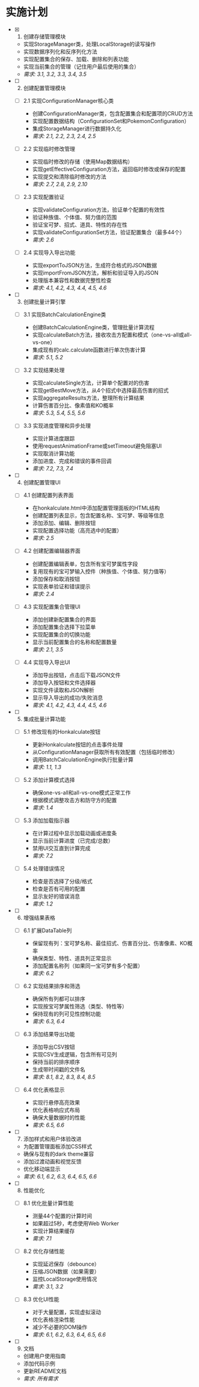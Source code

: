 # 实施计划

- [x] 1. 创建存储管理模块





  - 实现StorageManager类，处理LocalStorage的读写操作
  - 实现数据序列化和反序列化方法
  - 实现配置集合的保存、加载、删除和列表功能
  - 实现当前集合的管理（记住用户最后使用的集合）
  - _需求: 3.1, 3.2, 3.3, 3.4, 3.5_

- [ ] 2. 创建配置管理模块
  - [ ] 2.1 实现ConfigurationManager核心类
    - 创建ConfigurationManager类，包含配置集合和配置项的CRUD方法
    - 实现配置数据结构（ConfigurationSet和PokemonConfiguration）
    - 集成StorageManager进行数据持久化
    - _需求: 2.1, 2.2, 2.3, 2.4, 2.5_
  
  - [ ] 2.2 实现临时修改管理
    - 实现临时修改的存储（使用Map数据结构）
    - 实现getEffectiveConfiguration方法，返回临时修改或保存的配置
    - 实现提交和清除临时修改的方法
    - _需求: 2.7, 2.8, 2.9, 2.10_
  
  - [ ] 2.3 实现配置验证
    - 实现validateConfiguration方法，验证单个配置的有效性
    - 验证种族值、个体值、努力值的范围
    - 验证宝可梦、招式、道具、特性的存在性
    - 实现validateConfigurationSet方法，验证配置集合（最多44个）
    - _需求: 2.6_
  
  - [ ] 2.4 实现导入导出功能
    - 实现exportToJSON方法，生成符合格式的JSON数据
    - 实现importFromJSON方法，解析和验证导入的JSON
    - 处理版本兼容性和数据完整性检查
    - _需求: 4.1, 4.2, 4.3, 4.4, 4.5, 4.6_

- [ ] 3. 创建批量计算引擎
  - [ ] 3.1 实现BatchCalculationEngine类
    - 创建BatchCalculationEngine类，管理批量计算流程
    - 实现calculateBatch方法，接收攻击方配置和模式（one-vs-all或all-vs-one）
    - 集成现有的calc.calculate函数进行单次伤害计算
    - _需求: 5.1, 5.2_
  
  - [ ] 3.2 实现结果处理
    - 实现calculateSingle方法，计算单个配置对的伤害
    - 实现getBestMove方法，从4个招式中选择最高伤害的招式
    - 实现aggregateResults方法，整理所有计算结果
    - 计算伤害百分比、像素值和KO概率
    - _需求: 5.3, 5.4, 5.5, 5.6_
  
  - [ ] 3.3 实现进度管理和异步处理
    - 实现计算进度跟踪
    - 使用requestAnimationFrame或setTimeout避免阻塞UI
    - 实现取消计算功能
    - 添加进度、完成和错误的事件回调
    - _需求: 7.2, 7.3, 7.4_

- [ ] 4. 创建配置管理UI
  - [ ] 4.1 创建配置列表界面
    - 在honkalculate.html中添加配置管理面板的HTML结构
    - 创建配置列表显示，包含配置名称、宝可梦、等级等信息
    - 添加添加、编辑、删除按钮
    - 实现配置选择功能（高亮选中的配置）
    - _需求: 2.5_
  
  - [ ] 4.2 创建配置编辑器界面
    - 创建配置编辑表单，包含所有宝可梦属性字段
    - 复用现有的宝可梦输入控件（种族值、个体值、努力值等）
    - 添加保存和取消按钮
    - 实现表单验证和错误提示
    - _需求: 2.4_
  
  - [ ] 4.3 实现配置集合管理UI
    - 添加创建新配置集合的界面
    - 添加配置集合选择下拉菜单
    - 实现配置集合的切换功能
    - 显示当前配置集合的名称和配置数量
    - _需求: 2.1, 3.5_
  
  - [ ] 4.4 实现导入导出UI
    - 添加导出按钮，点击后下载JSON文件
    - 添加导入按钮和文件选择器
    - 实现文件读取和JSON解析
    - 显示导入导出的成功/失败消息
    - _需求: 4.1, 4.2, 4.3, 4.4, 4.5, 4.6_

- [ ] 5. 集成批量计算功能
  - [ ] 5.1 修改现有的Honkalculate按钮
    - 更新Honkalculate按钮的点击事件处理
    - 从ConfigurationManager获取所有有效配置（包括临时修改）
    - 调用BatchCalculationEngine执行批量计算
    - _需求: 1.1, 1.3_
  
  - [ ] 5.2 添加计算模式选择
    - 确保one-vs-all和all-vs-one模式正常工作
    - 根据模式调整攻击方和防守方的配置
    - _需求: 1.4_
  
  - [ ] 5.3 添加加载指示器
    - 在计算过程中显示加载动画或进度条
    - 显示当前计算进度（已完成/总数）
    - 禁用UI交互直到计算完成
    - _需求: 7.2_
  
  - [ ] 5.4 处理错误情况
    - 检查是否选择了分级/格式
    - 检查是否有可用的配置
    - 显示友好的错误消息
    - _需求: 1.2_

- [ ] 6. 增强结果表格
  - [ ] 6.1 扩展DataTable列
    - 保留现有列：宝可梦名称、最佳招式、伤害百分比、伤害像素、KO概率
    - 确保类型、特性、道具列正常显示
    - 添加配置名称列（如果同一宝可梦有多个配置）
    - _需求: 6.2_
  
  - [ ] 6.2 实现结果排序和筛选
    - 确保所有列都可以排序
    - 实现按宝可梦属性筛选（类型、特性等）
    - 保持现有的列可见性控制功能
    - _需求: 6.3, 6.4_
  
  - [ ] 6.3 添加结果导出功能
    - 添加导出CSV按钮
    - 实现CSV生成逻辑，包含所有可见列
    - 保持当前的排序顺序
    - 生成带时间戳的文件名
    - _需求: 8.1, 8.2, 8.3, 8.4, 8.5_
  
  - [ ] 6.4 优化表格显示
    - 实现行悬停高亮效果
    - 优化表格响应式布局
    - 确保大量数据时的性能
    - _需求: 6.5, 6.6_

- [ ] 7. 添加样式和用户体验改进
  - 为配置管理面板添加CSS样式
  - 确保与现有的dark theme兼容
  - 添加过渡动画和视觉反馈
  - 优化移动端显示
  - _需求: 6.1, 6.2, 6.3, 6.4, 6.5, 6.6_

- [ ] 8. 性能优化
  - [ ] 8.1 优化批量计算性能
    - 测量44个配置的计算时间
    - 如果超过5秒，考虑使用Web Worker
    - 实现计算结果缓存
    - _需求: 7.1_
  
  - [ ] 8.2 优化存储性能
    - 实现延迟保存（debounce）
    - 压缩JSON数据（如果需要）
    - 监控LocalStorage使用情况
    - _需求: 3.1, 3.2_
  
  - [ ] 8.3 优化UI性能
    - 对于大量配置，实现虚拟滚动
    - 优化表格渲染性能
    - 减少不必要的DOM操作
    - _需求: 6.1, 6.2, 6.3, 6.4, 6.5, 6.6_

- [ ] 9. 文档
  - 创建用户使用指南
  - 添加代码示例
  - 更新README文档
  - _需求: 所有需求_
